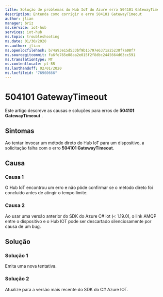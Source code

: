 ```yaml
---
title: Solução de problemas do Hub IoT do Azure erro 504101 GatewayTimeout
description: Entenda como corrigir o erro 504101 GatewayTimeout
author: jlian
manager: briz
ms.service: iot-hub
services: iot-hub
ms.topic: troubleshooting
ms.date: 01/30/2020
ms.author: jlian
ms.openlocfilehash: b74a93e15d533bf9b15797e6371a25230f7a08f7
ms.sourcegitcommit: fa6fe765e08aa2e015f2f8dbc2445664d63cc591
ms.translationtype: MT
ms.contentlocale: pt-BR
ms.lasthandoff: 02/01/2020
ms.locfileid: "76960666"
---
```

# <a name="504101-gatewaytimeout"></a>504101 GatewayTimeout

Este artigo descreve as causas e soluções para erros de **504101 GatewayTimeout** .

## <a name="symptoms"></a>Sintomas

Ao tentar invocar um método direto do Hub IoT para um dispositivo, a solicitação falha com o erro **504101 GatewayTimeout**.

## <a name="cause"></a>Causa

### <a name="cause-1"></a>Causa 1

O Hub IoT encontrou um erro e não pôde confirmar se o método direto foi concluído antes de atingir o tempo limite.

### <a name="cause-2"></a>Causa 2

Ao usar uma versão anterior do SDK do Azure C# iot (< 1.19.0), o link AMQP entre o dispositivo e o Hub IOT pode ser descartado silenciosamente por causa de um bug.

## <a name="solution"></a>Solução

### <a name="solution-1"></a>Solução 1

Emita uma nova tentativa.

### <a name="solution-2"></a>Solução 2

Atualize para a versão mais recente do SDK do C# Azure IOT.